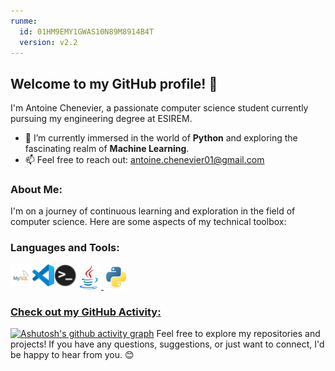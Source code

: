 ```yaml
---
runme:
  id: 01HM9EMY1GWAS10N89M8914B4T
  version: v2.2
---
```


## Welcome to my GitHub profile! 👋

I'm Antoine Chenevier, a passionate computer science student currently pursuing my engineering degree at ESIREM.

- 🌱 I’m currently immersed in the world of **Python** and exploring the fascinating realm of **Machine Learning**.
- 📫 Feel free to reach out: [antoine.chenevier01@gmail.com](mailto:antoine.chenevier01@gmail.com)

### About Me:

I'm on a journey of continuous learning and exploration in the field of computer science. Here are some aspects of my technical toolbox:

### Languages and Tools:

<img align="left" alt="MySQL" width="35px" src="https://raw.githubusercontent.com/github/explore/80688e429a7d4ef2fca1e82350fe8e3517d3494d/topics/mysql/mysql.png" />
<img align="left" alt="Visual Studio Code" width="35px" src="https://raw.githubusercontent.com/github/explore/80688e429a7d4ef2fca1e82350fe8e3517d3494d/topics/visual-studio-code/visual-studio-code.png" />
<img align="left" alt="Terminal" width="35px" src="https://raw.githubusercontent.com/github/explore/80688e429a7d4ef2fca1e82350fe8e3517d3494d/topics/terminal/terminal.png" />

<p align="left">
  <a href="https://www.java.com" target="_blank" rel="noreferrer">
    <img src="https://raw.githubusercontent.com/devicons/devicon/master/icons/java/java-original.svg" alt="java" width="40" height="40"/>
  </a>
  <a href="https://www.python.org" target="_blank" rel="noreferrer">
    <img src="https://raw.githubusercontent.com/devicons/devicon/master/icons/python/python-original.svg" alt="python" width="40" height="40"/>
  <!-- Add other languages and tools here -->
</p>

### Check out my GitHub Activity:

[![Ashutosh's github activity graph](https://github-readme-activity-graph.vercel.app/graph?username=antoine-chenevier)](https://github.com/ashutosh00710/github-readme-activity-graph)
Feel free to explore my repositories and projects! If you have any questions, suggestions, or just want to connect, I'd be happy to hear from you. 😊
